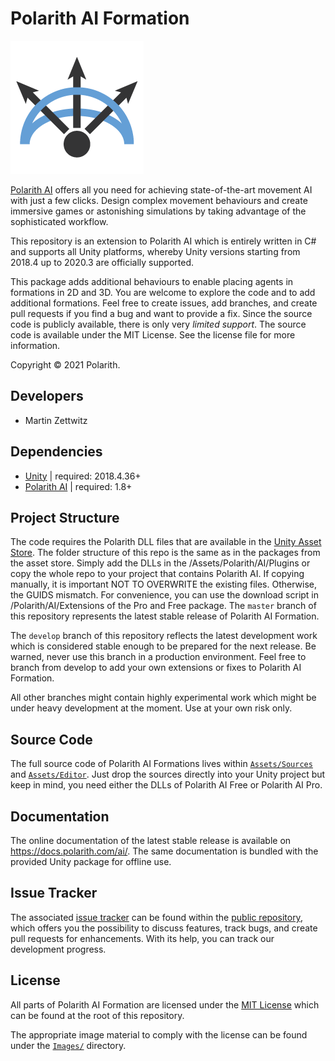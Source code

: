 # Polarith AI Formation

![](Images/polarith-ai.png)

[Polarith AI](https://polarith.com/ai/) offers all you need for achieving state-of-the-art movement
AI with just a few clicks. Design complex movement behaviours and create immersive games or
astonishing simulations by taking advantage of the sophisticated workflow.

This repository is an extension to Polarith AI which is entirely written in C# and supports all
Unity platforms, whereby Unity versions starting from 2018.4 up to 2020.3 are officially supported.

This package adds additional behaviours to enable placing agents in formations in 2D and 3D. You are
welcome to explore the code and to add additional formations. Feel free to create issues, add
branches, and create pull requests if you find a bug and want to provide a fix. Since the source
code is publicly available, there is only very *limited support*. The source code is available under
the MIT License. See the license file for more information.

Copyright © 2021 Polarith.


## Developers

+ Martin Zettwitz


## Dependencies

+ [Unity](https://unity3d.com/) | required: 2018.4.36+
+ [Polarith AI](https://assetstore.unity.com/publishers/23798) | required: 1.8+


## Project Structure

The code requires the Polarith DLL files that are available in the
[Unity Asset Store](https://assetstore.unity.com/publishers/23798). The folder structure of this
repo is the same as in the packages from the asset store. Simply add the DLLs in the
/Assets/Polarith/AI/Plugins or copy the whole repo to your project that contains Polarith AI. If 
copying manually, it is important NOT TO OVERWRITE the existing files. Otherwise, the GUIDS mismatch.
For convenience, you can use the download script in /Polarith/AI/Extensions of the Pro and Free 
package. The `master` branch of this repository represents the latest stable release of Polarith AI 
Formation.

The `develop` branch of this repository reflects the latest development work which is considered
stable enough to be prepared for the next release. Be warned, never use this branch in a production
environment. Feel free to branch from develop to add your own extensions or fixes to Polarith AI
Formation.

All other branches might contain highly experimental work which might be under heavy development at
the moment. Use at your own risk only.


## Source Code

The full source code of Polarith AI Formations lives within [`Assets/Sources`](Assets/Sources) and
[`Assets/Editor`](Assets/Editor). Just drop the sources directly into your Unity project but keep in
mind, you need either the DLLs of Polarith AI Free or Polarith AI Pro.


## Documentation

The online documentation of the latest stable release is available on https://docs.polarith.com/ai/.
The same documentation is bundled with the provided Unity package for offline use.


## Issue Tracker

The associated [issue tracker](https://github.com/Polarith/AI-Formation/issues) can be found within
the [public repository](https://github.com/Polarith/AI-Formation), which offers you the possibility
to discuss features, track bugs, and create pull requests for enhancements. With its help, you can
track our development progress.


## License

All parts of Polarith AI Formation are licensed under the [MIT License](LICENSE) which can be found
at the root of this repository.

The appropriate image material to comply with the license can be found under the
[`Images/`](Images/) directory.
